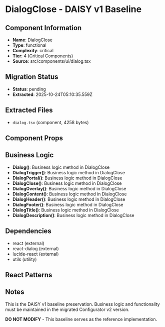 # DialogClose - DAISY v1 Baseline

## Component Information

- **Name**: DialogClose
- **Type**: functional
- **Complexity**: critical
- **Tier**: 4 (Critical Components)
- **Source**: src/components/ui/dialog.tsx

## Migration Status

- **Status**: pending
- **Extracted**: 2025-10-24T05:10:35.559Z

## Extracted Files

- `dialog.tsx` (component, 4258 bytes)

## Component Props



## Business Logic

- **Dialog()**: Business logic method in DialogClose
- **DialogTrigger()**: Business logic method in DialogClose
- **DialogPortal()**: Business logic method in DialogClose
- **DialogClose()**: Business logic method in DialogClose
- **DialogOverlay()**: Business logic method in DialogClose
- **DialogContent()**: Business logic method in DialogClose
- **DialogHeader()**: Business logic method in DialogClose
- **DialogFooter()**: Business logic method in DialogClose
- **DialogTitle()**: Business logic method in DialogClose
- **DialogDescription()**: Business logic method in DialogClose

## Dependencies

- react (external)
- react-dialog (external)
- lucide-react (external)
- utils (utility)

## React Patterns



## Notes

This is the DAISY v1 baseline preservation. Business logic and functionality
must be maintained in the migrated Configurator v2 version.

**DO NOT MODIFY** - This baseline serves as the reference implementation.
